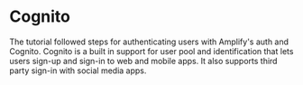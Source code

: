 # Cognito

The tutorial followed steps for authenticating users with Amplify's auth and Cognito. Cognito is a built in support for user pool and identification that lets users sign-up and sign-in to web and mobile apps. It also supports third party sign-in with social media apps.